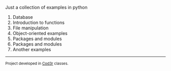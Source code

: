 Just a collection of examples in python

1. Database
2. Introduction to functions
3. File manipulation
4. Object-oriented examples
5. Packages and modules
6. Packages and modules
7. Another examples

---
<sup>Project developed in [Cod3r](https://www.cod3r.com.br/) classes.</sup>